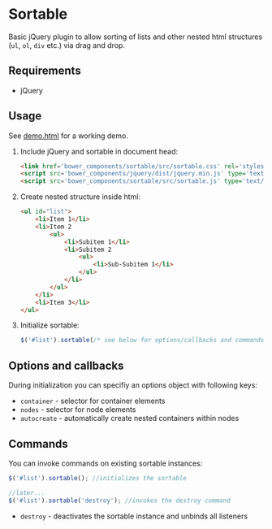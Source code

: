 Sortable
========

Basic jQuery plugin to allow sorting of lists and other nested html structures (```ul```, ```ol```, ```div``` etc.) via drag and drop.



Requirements
------------

- jQuery



Usage
-----

See [demo.html](demo/demo.html) for a working demo.

1. Include jQuery and sortable in document head:

    ```html
    <link href='bower_components/sortable/src/sortable.css' rel='stylesheet' type='text/css'/>
    <script src='bower_components/jquery/dist/jquery.min.js' type='text/javascript'></script>
    <script src='bower_components/sortable/src/sortable.js' type='text/javascript'></script>
    ```

2. Create nested structure inside html:

    ```html
    <ul id="list">
        <li>Item 1</li>
        <li>Item 2
            <ul>
                <li>Subitem 1</li>
                <li>Subitem 2
                    <ul>
                        <li>Sub-Subitem 1</li>
                    </ul>
                </li>
            </ul>
        </li>
        <li>Item 3</li>
    </ul>
    ```

3. Initialize sortable:

    ```javascript
    $('#list').sortable(/* see below for options/callbacks and commands */);
    ```



Options and callbacks
---------------------

During initialization you can specifiy an options object with following keys:

* ```container``` - selector for container elements
* ```nodes``` - selector for node elements
* ```autocreate``` - automatically create nested containers within nodes



Commands
--------

You can invoke commands on existing sortable instances:

```javascript
$('#list').sortable(); //initializes the sortable

//later...
$('#list').sortable('destroy'); //invokes the destroy command
```

* ```destroy``` - deactivates the sortable instance and unbinds all listeners

